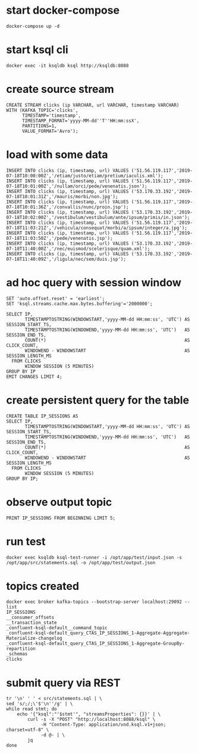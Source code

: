 # start docker-compose
`docker-compose up -d`

# start ksql cli 
`docker exec -it ksqldb ksql http://ksqldb:8088`

# create source stream 
```
CREATE STREAM clicks (ip VARCHAR, url VARCHAR, timestamp VARCHAR)
WITH (KAFKA_TOPIC='clicks',
      TIMESTAMP='timestamp',
      TIMESTAMP_FORMAT='yyyy-MM-dd''T''HH:mm:ssX',
      PARTITIONS=1,
      VALUE_FORMAT='Avro');
```

# load with some data 
```
INSERT INTO clicks (ip, timestamp, url) VALUES ('51.56.119.117','2019-07-18T10:00:00Z','/etiam/justo/etiam/pretium/iaculis.xml');
INSERT INTO clicks (ip, timestamp, url) VALUES ('51.56.119.117','2019-07-18T10:01:00Z','/nullam/orci/pede/venenatis.json');
INSERT INTO clicks (ip, timestamp, url) VALUES ('53.170.33.192','2019-07-18T10:01:31Z','/mauris/morbi/non.jpg');
INSERT INTO clicks (ip, timestamp, url) VALUES ('51.56.119.117','2019-07-18T10:01:36Z','/convallis/nunc/proin.jsp');
INSERT INTO clicks (ip, timestamp, url) VALUES ('53.170.33.192','2019-07-18T10:02:00Z','/vestibulum/vestibulum/ante/ipsum/primis/in.json');
INSERT INTO clicks (ip, timestamp, url) VALUES ('51.56.119.117','2019-07-18T11:03:21Z','/vehicula/consequat/morbi/a/ipsum/integer/a.jpg');
INSERT INTO clicks (ip, timestamp, url) VALUES ('51.56.119.117','2019-07-18T11:03:50Z','/pede/venenatis.jsp');
INSERT INTO clicks (ip, timestamp, url) VALUES ('53.170.33.192','2019-07-18T11:40:00Z','/nec/euismod/scelerisque/quam.xml');
INSERT INTO clicks (ip, timestamp, url) VALUES ('53.170.33.192','2019-07-18T11:40:09Z','/ligula/nec/sem/duis.jsp');
```

# ad hoc query with session window
```
SET 'auto.offset.reset' = 'earliest';
SET 'ksql.streams.cache.max.bytes.buffering'='2000000';

SELECT IP,
       TIMESTAMPTOSTRING(WINDOWSTART,'yyyy-MM-dd HH:mm:ss', 'UTC') AS SESSION_START_TS,
       TIMESTAMPTOSTRING(WINDOWEND,'yyyy-MM-dd HH:mm:ss', 'UTC')   AS SESSION_END_TS,
       COUNT(*)                                                    AS CLICK_COUNT,
       WINDOWEND - WINDOWSTART                                     AS SESSION_LENGTH_MS
  FROM CLICKS
       WINDOW SESSION (5 MINUTES)
GROUP BY IP
EMIT CHANGES LIMIT 4;

```

# create persistent query for the table 
```
CREATE TABLE IP_SESSIONS AS
SELECT IP,
       TIMESTAMPTOSTRING(WINDOWSTART,'yyyy-MM-dd HH:mm:ss', 'UTC') AS SESSION_START_TS,
       TIMESTAMPTOSTRING(WINDOWEND,'yyyy-MM-dd HH:mm:ss', 'UTC')   AS SESSION_END_TS,
       COUNT(*)                                                    AS CLICK_COUNT,
       WINDOWEND - WINDOWSTART                                     AS SESSION_LENGTH_MS
  FROM CLICKS
       WINDOW SESSION (5 MINUTES)
GROUP BY IP;
```

# observe output topic
`PRINT IP_SESSIONS FROM BEGINNING LIMIT 5;`

# run test
`docker exec ksqldb ksql-test-runner -i /opt/app/test/input.json -s /opt/app/src/statements.sql -o /opt/app/test/output.json`

# topics created
```
docker exec broker kafka-topics --bootstrap-server localhost:29092 --list
IP_SESSIONS
__consumer_offsets
__transaction_state
_confluent-ksql-default__command_topic
_confluent-ksql-default_query_CTAS_IP_SESSIONS_1-Aggregate-Aggregate-Materialize-changelog
_confluent-ksql-default_query_CTAS_IP_SESSIONS_1-Aggregate-GroupBy-repartition
_schemas
clicks
```

# submit query via REST 
```
tr '\n' ' ' < src/statements.sql | \
sed 's/;/;\'$'\n''/g' | \
while read stmt; do
    echo '{"ksql":"'$stmt'", "streamsProperties": {}}' | \
        curl -s -X "POST" "http://localhost:8088/ksql" \
             -H "Content-Type: application/vnd.ksql.v1+json; charset=utf-8" \
             -d @- | \
        jq
done
```




